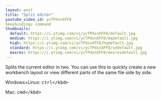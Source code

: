 ```yaml
---
layout: post
title: "Split editor"
youtube_video_id: ycTPdsnXFF8
$keybindings command
thumbnails:
  default: https://i.ytimg.com/vi/ycTPdsnXFF8/default.jpg
  medium: https://i.ytimg.com/vi/ycTPdsnXFF8/mqdefault.jpg
  high: https://i.ytimg.com/vi/ycTPdsnXFF8/hqdefault.jpg
  standard: https://i.ytimg.com/vi/ycTPdsnXFF8/sddefault.jpg
  maxres: https://i.ytimg.com/vi/ycTPdsnXFF8/maxresdefault.jpg
---
```


Splits the current editor in two. You can use this to quickly create a new workbench layout or view different parts of the same file side by side.

Windows+Linux: <kbd>ctrl</kbd><kbd>\</kbd>

Mac: <kbd>cmd</kbd><kbd>\</kbd>
